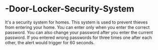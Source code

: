 # -Door-Locker-Security-System
It's a security system for homes. This system is used to prevent thieves from entering your home. You can enter only when you enter the correct password. You can also change your password after you enter the current password. If you entered wrong passwords for three times one after each other, the alert would trigger for 60 seconds.
